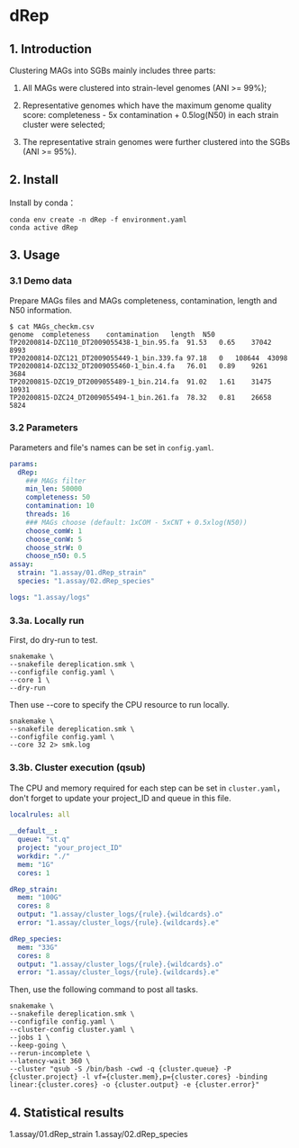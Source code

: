 # dRep
 
## 1. Introduction

Clustering MAGs into SGBs mainly includes three parts:

1) All MAGs were clustered into strain-level genomes (ANI >= 99%);
 
2) Representative genomes which have the maximum genome quality score: completeness - 5x contamination + 0.5log(N50) in each strain cluster were selected;

3) The representative strain genomes were further clustered into the SGBs (ANI >= 95%).

## 2. Install

Install by conda：
```shell
conda env create -n dRep -f environment.yaml
conda active dRep
```

## 3. Usage

### 3.1 Demo data

Prepare MAGs files and MAGs completeness, contamination, length and N50 information.

```shell
$ cat MAGs_checkm.csv
genome  completeness    contamination   length  N50
TP20200814-DZC110_DT2009055438-1_bin.95.fa  91.53   0.65    37042   8993
TP20200814-DZC121_DT2009055449-1_bin.339.fa 97.18   0   108644  43098
TP20200814-DZC132_DT2009055460-1_bin.4.fa   76.01   0.89    9261    3684
TP20200815-DZC19_DT2009055489-1_bin.214.fa  91.02   1.61    31475   10931
TP20200815-DZC24_DT2009055494-1_bin.261.fa  78.32   0.81    26658   5824
```

### 3.2 Parameters

Parameters and file's names can be set in ```config.yaml```.

```yaml
params:
  dRep:
    ### MAGs filter
    min_len: 50000
    completeness: 50
    contamination: 10
    threads: 16
    ### MAGs choose (default: 1xCOM - 5xCNT + 0.5xlog(N50))
    choose_comW: 1
    choose_conW: 5
    choose_strW: 0
    choose_n50: 0.5
assay:
  strain: "1.assay/01.dRep_strain"
  species: "1.assay/02.dRep_species"

logs: "1.assay/logs"
```

### 3.3a. Locally run

First, do dry-run to test.

```shell
snakemake \
--snakefile dereplication.smk \
--configfile config.yaml \
--core 1 \
--dry-run
```

Then use --core to specify the CPU resource to run locally.

```shell
snakemake \
--snakefile dereplication.smk \
--configfile config.yaml \
--core 32 2> smk.log
```

### 3.3b. Cluster execution (qsub)

The CPU and memory required for each step can be set in ```cluster.yaml```，don't forget to update your project_ID and queue in this file.

```yaml
localrules: all

__default__:
  queue: "st.q"
  project: "your_project_ID"
  workdir: "./"
  mem: "1G"
  cores: 1

dRep_strain:
  mem: "100G"
  cores: 8
  output: "1.assay/cluster_logs/{rule}.{wildcards}.o"
  error: "1.assay/cluster_logs/{rule}.{wildcards}.e"

dRep_species:
  mem: "33G"
  cores: 8
  output: "1.assay/cluster_logs/{rule}.{wildcards}.o"
  error: "1.assay/cluster_logs/{rule}.{wildcards}.e"
```

Then, use the following command to post all tasks.

```shell
snakemake \
--snakefile dereplication.smk \
--configfile config.yaml \
--cluster-config cluster.yaml \
--jobs 1 \
--keep-going \
--rerun-incomplete \
--latency-wait 360 \
--cluster "qsub -S /bin/bash -cwd -q {cluster.queue} -P {cluster.project} -l vf={cluster.mem},p={cluster.cores} -binding linear:{cluster.cores} -o {cluster.output} -e {cluster.error}"
```

## 4. Statistical results

1.assay/01.dRep_strain
1.assay/02.dRep_species